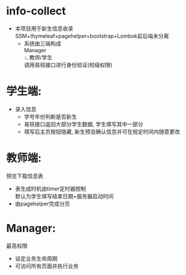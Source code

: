 # info-collect
- 本项目用于新生信息收录  
  SSM+thymeleaf+pagehelper+bootstrap+Lombok前后端未分离  
  - 系统由三端构成  
  Manager  
  ∟教师/学生  
  调用易班接口进行身份验证(校级权限)  

# 学生端:
- 录入信息
  - 学号年份判断是否新生  
  - 易班接口返回大部分学生数据, 学生填写其中一部分  
  - 填写后主页按钮隐藏, 新生预览确认信息并可在规定时间内随意更改  

# 教师端:
预览下载信息表  
- 表生成时机由timer定时器控制  
  默认为学生填写结束日期+服务器启动时间  
- 由pagehelper完成分页  

# Manager:
最高权限  
  - 设定业务生命周期  
  - 可访问所有页面并执行业务  
